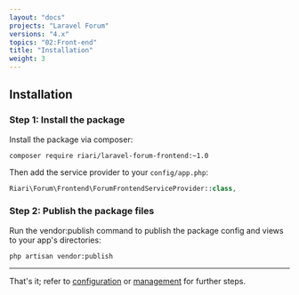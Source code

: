 ```yaml
---
layout: "docs"
projects: "Laravel Forum"
versions: "4.x"
topics: "02:Front-end"
title: "Installation"
weight: 3
---
```


## Installation

### Step 1: Install the package

Install the package via composer:

```
composer require riari/laravel-forum-frontend:~1.0
```

Then add the service provider to your `config/app.php`:

```php
Riari\Forum\Frontend\ForumFrontendServiceProvider::class,
```

### Step 2: Publish the package files

Run the vendor:publish command to publish the package config and views to your app's directories:

`php artisan vendor:publish`

---

That's it; refer to [configuration](/docs/laravel-forum/4.x/front-end/configuration/) or [management](/docs/laravel-forum/4.x/front-end/management/) for further steps.

